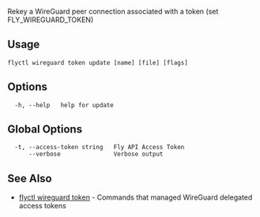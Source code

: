 Rekey a WireGuard peer connection associated with a token (set FLY_WIREGUARD_TOKEN)

## Usage
~~~
flyctl wireguard token update [name] [file] [flags]
~~~

## Options

~~~
  -h, --help   help for update
~~~

## Global Options

~~~
  -t, --access-token string   Fly API Access Token
      --verbose               Verbose output
~~~

## See Also

* [flyctl wireguard token](/docs/flyctl/wireguard-token/)	 - Commands that managed WireGuard delegated access tokens

